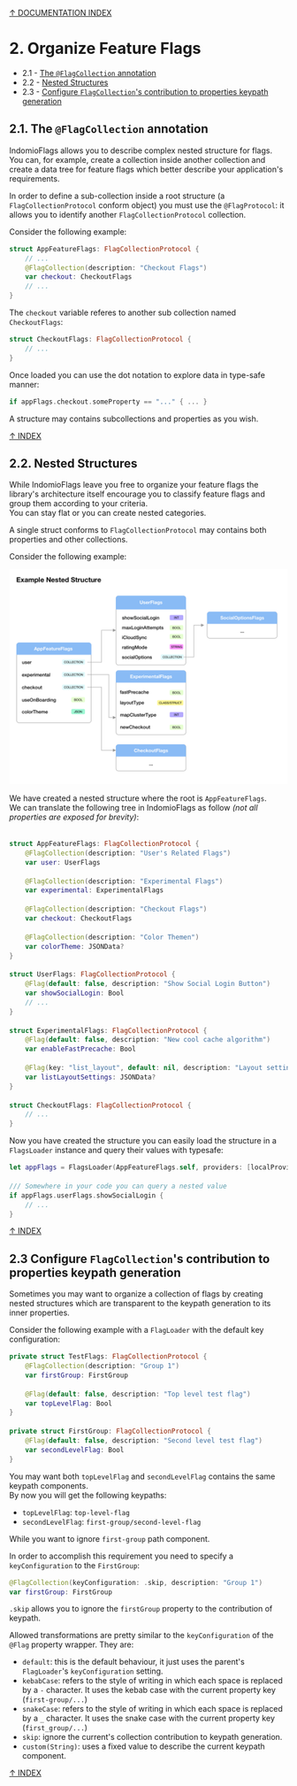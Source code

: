 [↑ DOCUMENTATION INDEX](./../README.md#documentation)

# 2. Organize Feature Flags

- 2.1 - [The `@FlagCollection` annotation](#21-the-flagcollection-annotation)
- 2.2 - [Nested Structures](#22-nested-structures)
- 2.3 - [Configure `FlagCollection`'s contribution to properties keypath generation](#23-configure-flagcollections-contribution-to-properties-keypath-generation)

<a name="#2.1"/>

## 2.1. The `@FlagCollection` annotation

IndomioFlags allows you to describe complex nested structure for flags. You can, for example, create a collection inside another collection and create a data tree for feature flags which better describe your application's requirements.

In order to define a sub-collection inside a root structure (a `FlagCollectionProtocol` conform object) you must use the `@FlagProtocol`: it allows you to identify another `FlagCollectionProtocol` collection.

Consider the following example:

```swift
struct AppFeatureFlags: FlagCollectionProtocol {
    // ...
    @FlagCollection(description: "Checkout Flags")
    var checkout: CheckoutFlags
    // ...
}
```

The `checkout` variable referes to another sub collection named `CheckoutFlags`:

```swift
struct CheckoutFlags: FlagCollectionProtocol {
    // ...
}
```

Once loaded you can use the dot notation to explore data in type-safe manner:

```swift
if appFlags.checkout.someProperty == "..." { ... }
```

A structure may contains subcollections and properties as you wish.

[↑ INDEX](##2-organize-feature-flags)

## 2.2. Nested Structures

While IndomioFlags leave you free to organize your feature flags the library's architecture itself encourage you to classify feature flags and group them according to your criteria.  
You can stay flat or you can create nested categories. 

A single struct conforms to `FlagCollectionProtocol` may contains both properties and other collections.

Consider the following example:

![](./assets/example_structure.png)

We have created a nested structure where the root is `AppFeatureFlags`.  
We can translate the following tree in IndomioFlags as follow *(not all properties are exposed for brevity)*:

```swift

struct AppFeatureFlags: FlagCollectionProtocol {
    @FlagCollection(description: "User's Related Flags")
    var user: UserFlags
    
    @FlagCollection(description: "Experimental Flags")
    var experimental: ExperimentalFlags

    @FlagCollection(description: "Checkout Flags")
    var checkout: CheckoutFlags

    @FlagCollection(description: "Color Themen")
    var colorTheme: JSONData?
}

struct UserFlags: FlagCollectionProtocol {
    @Flag(default: false, description: "Show Social Login Button")
    var showSocialLogin: Bool
    // ...
}

struct ExperimentalFlags: FlagCollectionProtocol {
    @Flag(default: false, description: "New cool cache algorithm")
    var enableFastPrecache: Bool
    
    @Flag(key: "list_layout", default: nil, description: "Layout settings (JSON)")
    var listLayoutSettings: JSONData?
}

struct CheckoutFlags: FlagCollectionProtocol {
    // ...
}
```

Now you have created the structure you can easily load the structure in a `FlagsLoader` instance and query their values with typesafe:

```swift
let appFlags = FlagsLoader(AppFeatureFlags.self, providers: [localProvider])

/// Somewhere in your code you can query a nested value
if appFlags.userFlags.showSocialLogin {
    // ...
}
```

[↑ INDEX](##2-organize-feature-flags)

## 2.3 Configure `FlagCollection`'s contribution to properties keypath generation

Sometimes you may want to organize a collection of flags by creating nested structures which are transparent to the keypath generation to its inner properties.

Consider the following example with a `FlagLoader` with the default key configuration:

```swift
private struct TestFlags: FlagCollectionProtocol {
    @FlagCollection(description: "Group 1")
    var firstGroup: FirstGroup

    @Flag(default: false, description: "Top level test flag")
    var topLevelFlag: Bool
}

private struct FirstGroup: FlagCollectionProtocol {
    @Flag(default: false, description: "Second level test flag")
    var secondLevelFlag: Bool
}
````

You may want both `topLevelFlag` and `secondLevelFlag` contains the same keypath components.  
By now you will get the following keypaths:
- `topLevelFlag`: `top-level-flag`
- `secondLevelFlag`: `first-group/second-level-flag`

While you want to ignore `first-group` path component.

In order to accomplish this requirement you need to specify a `keyConfiguration` to the `FirstGroup`:

```swift
@FlagCollection(keyConfiguration: .skip, description: "Group 1")
var firstGroup: FirstGroup
```

`.skip` allows you to ignore the `firstGroup` property to the contribution of keypath.

Allowed transformations are pretty similar to the `keyConfiguration` of the `@Flag` property wrapper. They are:

- `default`: this is the default behaviour, it just uses the parent's `FlagLoader`'s `keyConfiguration` setting.
- `kebabCase`:  refers to the style of writing in which each space is replaced by a `-` character. It uses the kebab case with the current property key (`first-group/...`)
- `snakeCase`: refers to the style of writing in which each space is replaced by a `_` character. It uses the snake case with the current property key (`first_group/...`)
- `skip`: ignore the current's collection contribution to keypath generation.
- `custom(String)`: uses a fixed value to describe the current keypath component.

[↑ INDEX](##2-organize-feature-flags)
